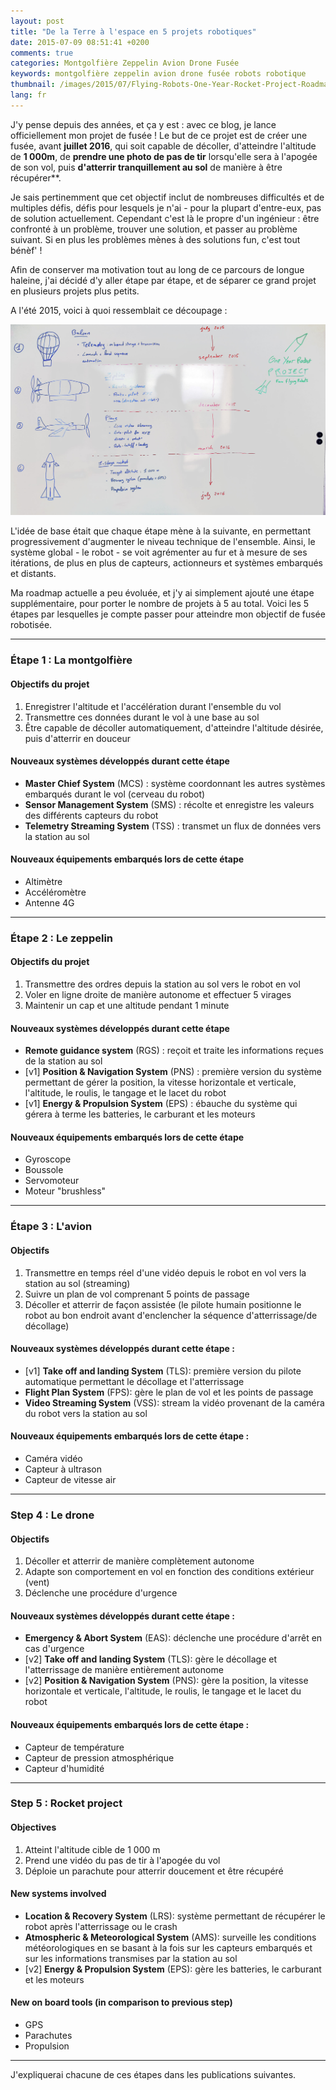 ```yaml
---
layout: post
title: "De la Terre à l'espace en 5 projets robotiques"
date: 2015-07-09 08:51:41 +0200
comments: true
categories: Montgolfière Zeppelin Avion Drone Fusée
keywords: montgolfière zeppelin avion drone fusée robots robotique
thumbnail: /images/2015/07/Flying-Robots-One-Year-Rocket-Project-Roadmap-by-Arnaud-Lenglet.jpg
lang: fr
---
```


J'y pense depuis des années, et ça y est : avec ce blog, je lance officiellement mon projet de fusée ! Le but de ce projet est de créer une fusée, avant **juillet 2016**, qui soit capable de décoller, d'atteindre l'altitude de **1 000m**, de **prendre une photo de pas de tir** lorsqu'elle sera à l'apogée de son vol, puis **d'atterrir tranquillement au sol** de manière à être récupérer**.

<!--more-->

Je sais pertinemment que cet objectif inclut de nombreuses difficultés et de multiples défis, défis pour lesquels je n'ai - pour la plupart d'entre-eux, pas de solution actuellement. Cependant c'est là le propre d'un ingénieur : être confronté à un problème, trouver une solution, et passer au problème suivant.
Si en plus les problèmes mènes à des solutions fun, c'est tout bénèf' !

Afin de conserver ma motivation tout au long de ce parcours de longue haleine, j'ai décidé d'y aller étape par étape, et de séparer ce grand projet en plusieurs projets plus petits.

A l'été 2015, voici à quoi ressemblait ce découpage :

<p class="image center">
  <img src="/images/2015/07/Flying-Robots-One-Year-Rocket-Project-Roadmap-by-Arnaud-Lenglet.jpg">
</p>

L'idée de base était que chaque étape mène à la suivante, en permettant progressivement d'augmenter le niveau technique de l'ensemble.
Ainsi, le système global - le robot - se voit agrémenter au fur et à mesure de ses itérations, de plus en plus de capteurs, actionneurs et systèmes embarqués et distants.

Ma roadmap actuelle a peu évoluée, et j'y ai simplement ajouté une étape supplémentaire, pour porter le nombre de projets à 5 au total.
Voici les 5 étapes par lesquelles je compte passer pour atteindre mon objectif de fusée robotisée.

---
### Étape 1 : La montgolfière

#### Objectifs du projet
1. Enregistrer l'altitude et l'accélération durant l'ensemble du vol
2. Transmettre ces données durant le vol à une base au sol
3. Être capable de décoller automatiquement, d'atteindre l'altitude désirée, puis d'atterrir en douceur

#### Nouveaux systèmes développés durant cette étape
- **Master Chief System** (MCS) : système coordonnant les autres systèmes embarqués durant le vol (cerveau du robot)
- **Sensor Management System** (SMS) : récolte et enregistre les valeurs des différents capteurs du robot
- **Telemetry Streaming System** (TSS) : transmet un flux de données vers la station au sol

#### Nouveaux équipements embarqués lors de cette étape
- Altimètre
- Accéléromètre
- Antenne 4G

---
### Étape 2 : Le zeppelin

#### Objectifs du projet
1. Transmettre des ordres depuis la station au sol vers le robot en vol
2. Voler en ligne droite de manière autonome et effectuer 5 virages
3. Maintenir un cap et une altitude pendant 1 minute

#### Nouveaux systèmes développés durant cette étape
- **Remote guidance system** (RGS) : reçoit et traite les informations reçues de la station au sol
- [v1] **Position & Navigation System** (PNS) : première version du système permettant de gérer la position, la vitesse horizontale et verticale, l'altitude, le roulis, le tangage et le lacet du robot
- [v1] **Energy & Propulsion System** (EPS) : ébauche du système qui gérera à terme les batteries, le carburant et les moteurs

#### Nouveaux équipements embarqués lors de cette étape
- Gyroscope
- Boussole
- Servomoteur
- Moteur "brushless"

---
### Étape 3 : L'avion

#### Objectifs
1. Transmettre en temps réel d'une vidéo depuis le robot en vol vers la station au sol (streaming)
2. Suivre un plan de vol comprenant 5 points de passage
3. Décoller et atterrir de façon assistée (le pilote humain positionne le robot au bon endroit avant d'enclencher la séquence d'atterrissage/de décollage)

#### Nouveaux systèmes développés durant cette étape :
- [v1] **Take off and landing System** (TLS): première version du pilote automatique permettant le décollage et l'atterrissage
- **Flight Plan System** (FPS): gère le plan de vol et les points de passage
- **Video Streaming System** (VSS): stream la vidéo provenant de la caméra du robot vers la station au sol

#### Nouveaux équipements embarqués lors de cette étape :
- Caméra vidéo
- Capteur à ultrason
- Capteur de vitesse air

---
### Step 4 : Le drone

#### Objectifs
 1. Décoller et atterrir de manière complètement autonome
 2. Adapte son comportement en vol en fonction des conditions extérieur (vent)
 3. Déclenche une procédure d'urgence

#### Nouveaux systèmes développés durant cette étape :
- **Emergency & Abort System** (EAS): déclenche une procédure d'arrêt en cas d'urgence
- [v2] **Take off and landing System** (TLS): gère le décollage et l'atterrissage de manière entièrement autonome
- [v2] **Position & Navigation System** (PNS): gère la position, la vitesse horizontale et verticale, l'altitude, le roulis, le tangage et le lacet du robot

#### Nouveaux équipements embarqués lors de cette étape :
- Capteur de température
- Capteur de pression atmosphérique
- Capteur d'humidité

---
### Step 5 : Rocket project

#### Objectives
 1. Atteint l'altitude cible de 1 000 m
 2. Prend une vidéo du pas de tir à l'apogée du vol
 3. Déploie un parachute pour atterrir doucement et être récupéré

#### New systems involved
- **Location & Recovery System** (LRS): système permettant de récupérer le robot après l'atterrissage ou le crash
- **Atmospheric & Meteorological System** (AMS): surveille les conditions météorologiques en se basant à la fois sur les capteurs embarqués et sur les informations transmises par la station au sol
- [v2] **Energy & Propulsion System** (EPS): gère les batteries, le carburant et les moteurs

#### New on board tools (in comparison to previous step)
- GPS
- Parachutes
- Propulsion

---

J'expliquerai chacune de ces étapes dans les publications suivantes.
